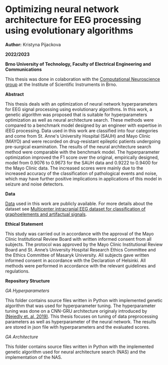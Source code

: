 # Optimizing neural network architecture for EEG processing using evolutionary algorithms

**Author:** Kristyna Pijackova

**2022/2023**

**Brno University of Technology, Faculty of Electrical Engineering and Communications** 

This thesis was done in colaboration with the [Computational Neuroscience group](https://www.isibrno.cz/en/computational-neuroscience) at the Institute of Scientific Instruments in Brno.

**Abstract**

This thesis deals with an optimization of neural network hyperparameters for EEG signal processing using evolutionary algorithms. In this work, a genetic algorithm was proposed that is suitable for hyperparameters optimization as well as neural architecture search. These methods were compared to a benchmark model designed by an engineer with expertise in iEEG processing. Data used in this work are classified into four categories and come from St. Anne's University Hospital (SAUH) and Mayo Clinic (MAYO) and were recorded on drug-resistant epileptic patients undergoing pre-surgical examination. The results of the neural architecture search method were comparable with the benchmark model. The hyperparameter optimization improved the F1 score over the original, empirically designed, model from 0.9076 to 0.9673 for the SAUH data and 0.9222 to 0.9400 for the Mayo Clinic data. The increased scores were mainly due to the increased accuracy of the classification of pathological events and noise, which may have further positive implications in applications of this model in seizure and noise detectors.

**Data**

[Data](https://springernature.figshare.com/collections/Multicenter_intracranial_EEG_dataset_for_classification_of_graphoelements_and_artifactual_signals/4681208) used in this work are publicly available. For more details about the dataset see [Multicenter intracranial EEG dataset for classification of graphoelements and artifactual signals](https://www.nature.com/articles/s41597-020-0532-5).

**Ethical Statement**

This study was carried out in accordance with the approval of the Mayo Clinic Institutional Review Board with written informed consent from all subjects. The protocol was approved by the Mayo Clinic Institutional Review Board and St. Anne’s University Hospital Research Ethics Committee and the Ethics Committee of Masaryk University. All subjects gave written informed consent in accordance with the Declaration of Helsinki. All methods were performed in accordance with the relevant guidelines and regulations.

**Repository Structure**

*GA Hyperparameters*

This folder contains source files written in Python with implemented genetic algorithm that was used for hyperparameter tuning. The hyperparameter tuning was done on a CNN-GRU architecture originaly introduced by [(Nejedly et. al, 2019)](https://www.nature.com/articles/s41598-019-47854-6). This thesis focuses on tuning of data preprocessing parameters as well as hyperparameter of the neural network. The results are stored in json file with hyperparameters and the evaluated scores.

*GA Architecture*

This folder contains source files written in Python with the implemented genetic algorithm used for neural architecture search (NAS) and the implementation of the NAS.




